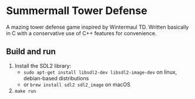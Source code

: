 # Summermall Tower Defense

A mazing tower defense game inspired by Wintermaul TD. Written basically in C with a conservative use of C++ features for convenience.

## Build and run

1. Install the SDL2 library:
   - `sudo apt-get install libsdl2-dev libsdl2-image-dev` on linux, debian-based distributions
   - or `brew install sdl2 sdl2_image` on macOS
2. `make run`
